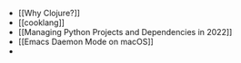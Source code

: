 - [[Why Clojure?]]
- [[cooklang]]
- [[Managing Python Projects and Dependencies in 2022]]
- [[Emacs Daemon Mode on macOS]]
-